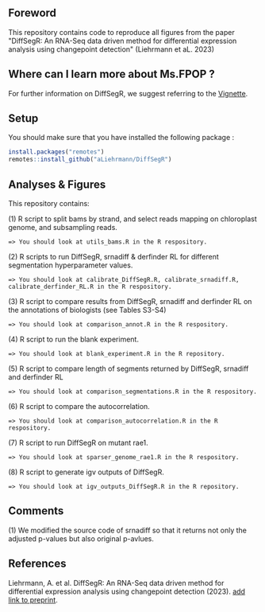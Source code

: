 ## Foreword

This repository contains code to reproduce all figures from the paper "DiffSegR: 
An RNA-Seq data driven method for differential expression analysis using 
changepoint detection" (Liehrmann et aL. 2023) 

## Where can I learn more about Ms.FPOP ?

For further information on DiffSegR, we suggest referring to the 
[Vignette](https://aliehrmann.github.io/DiffSegR/articles/introductory_tutorial.html).

## Setup

You should make sure that you have installed the following package : 
``` r
install.packages("remotes")
remotes::install_github("aLiehrmann/DiffSegR")
```

## Analyses & Figures
  
This repository contains: 

(1) R script to split bams by strand, and select reads mapping on chloroplast
    genome, and subsampling reads.
    
    => You should look at utils_bams.R in the R respository.
    
(2) R scripts to run DiffSegR, srnadiff & derfinder RL for different
    segmentation hyperparameter values.
    
    => You should look at calibrate_DiffSegR.R, calibrate_srnadiff.R, 
    calibrate_derfinder_RL.R in the R respository.
    
(3) R script to compare results from DiffSegR, srnadiff and derfinder RL on
    the annotations of biologists (see Tables S3-S4)
    
    => You should look at comparison_annot.R in the R respository.
    
(4) R script to run the blank experiment.
    
    => You should look at blank_experiment.R in the R repository.


(5) R script to compare length of segments returned by DiffSegR, srnadiff and 
    derfinder RL
    
    => You should look at comparison_segmentations.R in the R respository.

(6) R script to compare the autocorrelation.
    
    => You should look at comparison_autocorrelation.R in the R respository.
    
(7) R script to run DiffSegR on mutant rae1.

    => You should look at sparser_genome_rae1.R in the R respository.
    
(8) R script to generate igv outputs of DiffSegR.
    
    => You should look at igv_outputs_DiffSegR.R in the R repository.

## Comments

(1) We modified the source code of srnadiff so that it returns not only the 
    adjusted p-values but also original p-avlues. 
    
## References

Liehrmann, A. et al. DiffSegR: An RNA-Seq data driven method for differential 
expression analysis using changepoint detection (2023). [add link to preprint]().
